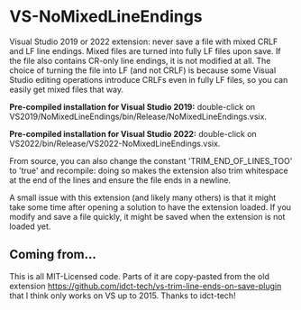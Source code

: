# VS-NoMixedLineEndings
 Visual Studio 2019 or 2022 extension: never save a file with mixed CRLF and LF line endings.  Mixed files are
 turned into fully LF files upon save.  If the file also contains CR-only line endings, it is not
 modified at all.  The choice of turning the file into LF (and not CRLF) is because some Visual Studio
 editing operations introduce CRLFs even in fully LF files, so you can easily get mixed files that way.

 **Pre-compiled installation for Visual Studio 2019:** double-click on VS2019/NoMixedLineEndings/bin/Release/NoMixedLineEndings.vsix.

 **Pre-compiled installation for Visual Studio 2022:** double-click on VS2022/bin/Release/VS2022-NoMixedLineEndings.vsix.

 From source, you can also change the constant 'TRIM_END_OF_LINES_TOO' to 'true' and recompile:
 doing so makes the extension also trim whitespace at the end of the lines and ensure the file
 ends in a newline.

 A small issue with this extension (and likely many others) is that it might take some time after
 opening a solution to have the extension loaded.  If you modify and save a file quickly, it might
 be saved when the extension is not loaded yet.

## Coming from...

 This is all MIT-Licensed code.  Parts of it are copy-pasted from the old extension
 https://github.com/idct-tech/vs-trim-line-ends-on-save-plugin
 that I think only works on VS up to 2015.  Thanks to idct-tech!
